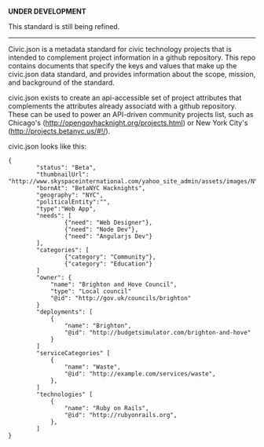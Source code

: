 **UNDER DEVELOPMENT**

This standard is still being refined.

---

Civic.json is a metadata standard for civic technology projects that is intended to complement project information in a github repository.  This repo contains documents that specify the keys and values that make up the civic.json data standard, and provides information about the scope, mission, and background of the standard.

civic.json exists to create an api-accessible set of project attributes that complements the attributes already associatd with a github repository.  These can be used to power an API-driven community projects list, such as Chicago's (http://opengovhacknight.org/projects.html) or New York City's (http://projects.betanyc.us/#!/).

civic.json looks like this:

	{
	        "status": "Beta",
	        "thumbnailUrl": "http://www.skyspaceinternational.com/yahoo_site_admin/assets/images/NYC_Skyline_Thumb.97220225.jpg",
	        "bornAt": "BetaNYC Hacknights",
	        "geography": "NYC",
	        "politicalEntity":"",
	        "type":"Web App",
	        "needs": [
	                {"need": "Web Designer"},
	                {"need": "Node Dev"},
	                {"need": "Angularjs Dev"}
	        ],
	        "categories": [
	                {"category": "Community"},
	                {"category": "Education"}
	        ]
	        "owner": {
	        	"name": "Brighton and Hove Council",
	        	"type": "Local council"
	        	"@id": "http://gov.uk/councils/brighton"
	        }
	        "deployments": [
	        	{
	        		"name": "Brighton",
	        		"@id": "http://budgetsimulator.com/brighton-and-hove"
	        	}
	        ]
	        "serviceCategories" [
	        	{
	        		"name": "Waste",
	        		"@id": "http://example.com/services/waste",
	        	},
	        ]
	       	"technologies" [
	        	{
	        		"name": "Ruby on Rails",
	        		"@id": "http://rubyonrails.org",
	        	},
	        ]
	}
